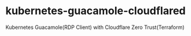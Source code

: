 # kubernetes-guacamole-cloudflared
Kubernetes Guacamole(RDP Client) with Cloudflare Zero Trust(Terraform)
